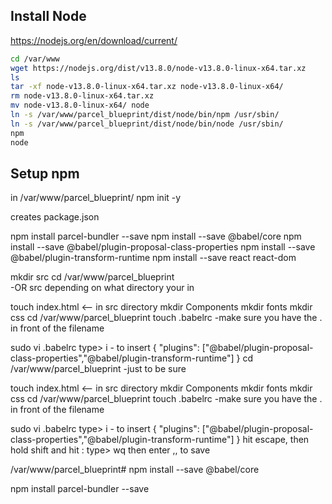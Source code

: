 ## Install Node
https://nodejs.org/en/download/current/

  ```sh
  cd /var/www
  wget https://nodejs.org/dist/v13.8.0/node-v13.8.0-linux-x64.tar.xz
  ls
  tar -xf node-v13.8.0-linux-x64.tar.xz node-v13.8.0-linux-x64/
  rm node-v13.8.0-linux-x64.tar.xz 
  mv node-v13.8.0-linux-x64/ node
  ln -s /var/www/parcel_blueprint/dist/node/bin/npm /usr/sbin/
  ln -s /var/www/parcel_blueprint/dist/node/bin/node /usr/sbin/
  npm
  node
  ```

## Setup npm

in /var/www/parcel_blueprint/
npm init -y

creates package.json

npm install parcel-bundler --save
npm install --save @babel/core
npm install --save @babel/plugin-proposal-class-properties
npm install --save @babel/plugin-transform-runtime 
npm install --save react react-dom
				
mkdir src
cd /var/www/parcel_blueprint   
	-OR src depending on what directory your in	
				
touch index.html <-- in src directory
mkdir Components
mkdir fonts
mkdir css
cd /var/www/parcel_blueprint 
touch .babelrc
	-make sure you have the . in front of the filename
	
sudo vi .babelrc
type> i 
	- to insert
{
	"plugins": ["@babel/plugin-proposal-class-properties","@babel/plugin-transform-runtime"]
}
cd /var/www/parcel_blueprint 
	-just to be sure
				
touch index.html <-- in src directory
mkdir Components
mkdir fonts
mkdir css
cd /var/www/parcel_blueprint 
touch .babelrc
	-make sure you have the . in front of the filename
	
sudo vi .babelrc
type> i 
	- to insert
{
	"plugins": ["@babel/plugin-proposal-class-properties","@babel/plugin-transform-runtime"]
}
hit escape, then hold shift and hit : 
type> wq
then enter  ,, to save

/var/www/parcel_blueprint# npm install --save @babel/core


npm install parcel-bundler --save

 